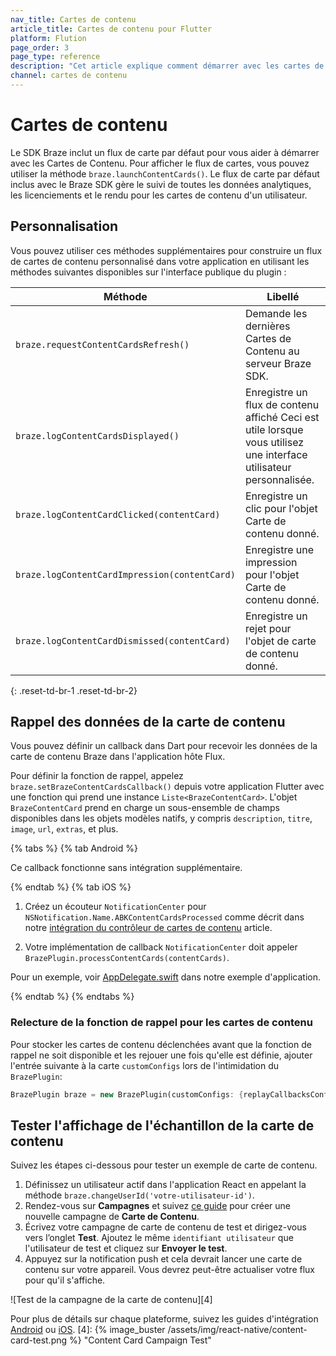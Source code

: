 ```yaml
---
nav_title: Cartes de contenu
article_title: Cartes de contenu pour Flutter
platform: Flution
page_order: 3
page_type: reference
description: "Cet article explique comment démarrer avec les cartes de contenu pour les applications Flut."
channel: cartes de contenu
---
```


# Cartes de contenu

Le SDK Braze inclut un flux de carte par défaut pour vous aider à démarrer avec les Cartes de Contenu. Pour afficher le flux de cartes, vous pouvez utiliser la méthode `braze.launchContentCards()`. Le flux de carte par défaut inclus avec le Braze SDK gère le suivi de toutes les données analytiques, les licenciements et le rendu pour les cartes de contenu d'un utilisateur.

## Personnalisation

Vous pouvez utiliser ces méthodes supplémentaires pour construire un flux de cartes de contenu personnalisé dans votre application en utilisant les méthodes suivantes disponibles sur l'interface publique du plugin [][7]:

| Méthode                                       | Libellé                                                                                                             |
| --------------------------------------------- | ------------------------------------------------------------------------------------------------------------------- |
| `braze.requestContentCardsRefresh()`          | Demande les dernières Cartes de Contenu au serveur Braze SDK.                                                       |
| `braze.logContentCardsDisplayed()`            | Enregistre un flux de contenu affiché Ceci est utile lorsque vous utilisez une interface utilisateur personnalisée. |
| `braze.logContentCardClicked(contentCard)`    | Enregistre un clic pour l'objet Carte de contenu donné.                                                             |
| `braze.logContentCardImpression(contentCard)` | Enregistre une impression pour l'objet Carte de contenu donné.                                                      |
| `braze.logContentCardDismissed(contentCard)`  | Enregistre un rejet pour l'objet de carte de contenu donné.                                                         |
{: .reset-td-br-1 .reset-td-br-2}

## Rappel des données de la carte de contenu

Vous pouvez définir un callback dans Dart pour recevoir les données de la carte de contenu Braze dans l'application hôte Flux.

Pour définir la fonction de rappel, appelez `braze.setBrazeContentCardsCallback()` depuis votre application Flutter avec une fonction qui prend une instance `Liste<BrazeContentCard>`. L'objet `BrazeContentCard` prend en charge un sous-ensemble de champs disponibles dans les objets modèles natifs, y compris `description`, `titre`, `image`, `url`, `extras`, et plus.

{% tabs %}
{% tab Android %}

Ce callback fonctionne sans intégration supplémentaire.

{% endtab %}
{% tab iOS %}

1. Créez un écouteur `NotificationCenter` pour `NSNotification.Name.ABKContentCardsProcessed` comme décrit dans notre [intégration du contrôleur de cartes de contenu]({{site.baseurl}}/developer_guide/platform_integration_guides/ios/content_cards/data_model/#getting-the-data) article.

2. Votre implémentation de callback `NotificationCenter` doit appeler `BrazePlugin.processContentCards(contentCards)`.

Pour un exemple, voir [AppDelegate.swift](https://github.com/braze-inc/braze-flutter-sdk/blob/master/example/ios/Runner/AppDelegate.swift) dans notre exemple d'application.

{% endtab %}
{% endtabs %}

### Relecture de la fonction de rappel pour les cartes de contenu

Pour stocker les cartes de contenu déclenchées avant que la fonction de rappel ne soit disponible et les rejouer une fois qu'elle est définie, ajouter l'entrée suivante à la carte `customConfigs` lors de l'intimidation du `BrazePlugin`:
```dart
BrazePlugin braze = new BrazePlugin(customConfigs: {replayCallbacksConfigKey: true});
```

## Tester l'affichage de l'échantillon de la carte de contenu

Suivez les étapes ci-dessous pour tester un exemple de carte de contenu.

1. Définissez un utilisateur actif dans l'application React en appelant la méthode `braze.changeUserId('votre-utilisateur-id')`.
2. Rendez-vous sur **Campagnes** et suivez [ce guide][3] pour créer une nouvelle campagne de **Carte de Contenu**.
3. Écrivez votre campagne de carte de contenu de test et dirigez-vous vers l’onglet **Test**. Ajoutez le même `identifiant utilisateur` que l'utilisateur de test et cliquez sur **Envoyer le test**.
4. Appuyez sur la notification push et cela devrait lancer une carte de contenu sur votre appareil. Vous devrez peut-être actualiser votre flux pour qu'il s'affiche.

!\[Test de la campagne de la carte de contenu\]\[4\]

Pour plus de détails sur chaque plateforme, suivez les guides d'intégration [Android][5] ou [iOS][6].
[4]: {% image_buster /assets/img/react-native/content-card-test.png %} "Content Card Campaign Test"


[3]: {{site.baseurl}}/user_guide/message_building_by_channel/content_cards/create
[5]: {{site.baseurl}}/developer_guide/platform_integration_guides/android/content_cards/data_models/
[6]: {{site.baseurl}}/developer_guide/platform_integration_guides/ios/content_cards/data_model/
[7]: https://github.com/braze-inc/braze-flutter-sdk/blob/master/lib/braze_plugin.dart
[7]: https://github.com/braze-inc/braze-flutter-sdk/blob/master/lib/braze_plugin.dart
